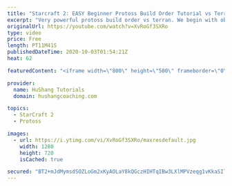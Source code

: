 ```yaml
---
title: "Starcraft 2: EASY Beginner Protoss Build Order Tutorial vs Terran [2021]"
excerpt: "Very powerful protoss build order vs terran. We begin with observers for scouting, blink for helping to defend terran early pressures and then transition into a formidable colossus/chargelot army which should safely get you to the mid-game phase!  0:00 Intro 0:56 Protoss Build Order vs Terran | Opening"
originalUrl: https://youtube.com/watch?v=XvRoGf3SXRo
type: video
price: Free
length: PT11M41S
publishedDateTime: 2020-10-03T01:54:21Z
heat: 62

featuredContent: "<iframe width=\"800\" height=\"500\" frameborder=\"0\" src=\"https://www.youtube.com/embed/XvRoGf3SXRo\" allow=\"accelerometer; autoplay; encrypted-media; gyroscope; picture-in-picture\" allowfullscreen></iframe>"

provider:
  name: HuShang Tutorials
  domain: hushangcoaching.com

topics:
  - StarCraft 2
  - Protoss

images:
  - url: https://i.ytimg.com/vi/XvRoGf3SXRo/maxresdefault.jpg
    width: 1280
    height: 720
    isCached: true

secured: "BT2+mJdMymsdSOZLoGm2xKyAOLaY8kQGczHIHTqIBw3LXlMPVzeqg1vKkaSIleVbiEpCFzErmBImD58+bHSfEVnlrK4WlI7kGvDXSVijJG//kdp8fSrpYnzZcRzWROOS5b0kiKlHAhWxYp7kJbvD4u1fYSM/OwhVxABsqoyIF4bw4ka7n18BsJlbpy+e7Z1lFkW9txxE3a/vU2NL+Mw8Wg/6onBVrae0QFuL+6Xm5zJshb2FVAKkdltJSL4sG5v5BR1gnF5f1TqGJXPYc9uJa/G+5/WrjDM4wiXN/ZMCKrMzUU/ca13hYBDE3JVHRm6AmvzlJ2ktZCYCxrympzL9tWQULPymmomZ74aDYJqLv1FtPhckalVekabLeQvE91UCViiyUX4dH9FptqHjcO2beo/9oQPgMJNqkTtWq9lC4II=;eIcat+t9u6OkgIqkR+w+pA=="
---
```


